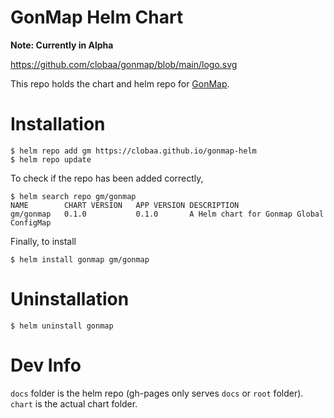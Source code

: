 # GonMap Helm Chart
**Note: Currently in Alpha**

https://github.com/clobaa/gonmap/blob/main/logo.svg

This repo holds the chart and helm repo for [GonMap](https://github.com/clobaa/gonmap).

# Installation
```
$ helm repo add gm https://clobaa.github.io/gonmap-helm
$ helm repo update
```

To check if the repo has been added correctly,
```
$ helm search repo gm/gonmap
NAME      	CHART VERSION	APP VERSION	DESCRIPTION                              
gm/gonmap	0.1.0        	0.1.0      	A Helm chart for Gonmap Global ConfigMap
```

Finally, to install
```
$ helm install gonmap gm/gonmap
```

# Uninstallation
```
$ helm uninstall gonmap
```

# Dev Info
`docs` folder is the helm repo (gh-pages only serves `docs` or `root` folder).
`chart` is the actual chart folder. 